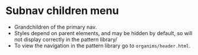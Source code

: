 # Subnav children menu

- Grandchildren of the primary nav.
- Styles depend on parent elements, and may be hidden by default, so will not display correctly in the pattern library/
- To view the navigation in the pattern library go to `organims/header.html`.
